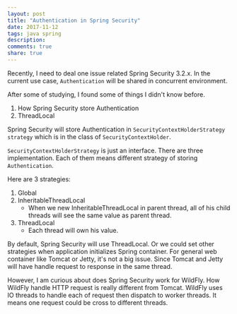 ```yaml
---
layout: post
title: "Authentication in Spring Security"
date: 2017-11-12
tags: java spring
description:
comments: true
share: true
---
```


Recently, I need to deal one issue related Spring Security 3.2.x. In the current use case, `Authentication` will be shared in concurrent environment.

After some of studying, I found some of things I didn't know before. 

1. How Spring Security store Authentication
2. ThreadLocal

Spring Security will store Authentication in `SecurityContextHolderStrategy strategy` which is in the class of `SecurityContextHolder`.

`SecurityContextHolderStrategy` is just an interface. There are three implementation. Each of them means different strategy of storing `Authentication`.

Here are 3 strategies:

1. Global
2. InheritableThreadLocal
    * When we new InheritableThreadLocal in parent thread, all of his child threads will see the same value as parent thread.
3. ThreadLocal
    * Each thread will own his value.

By default, Spring Security will use ThreadLocal. Or we could set other strategies when application initializes Spring container. For general web container like Tomcat or Jetty, it's not a big issue. Since Tomcat and Jetty will have handle request to response in the same thread. 

However, I am curious about does Spring Security work for WildFly. How WildFly handle HTTP request is really different from Tomcat. WildFly uses IO threads to handle each of request then dispatch to worker threads. It means one request could be cross to different threads. 
